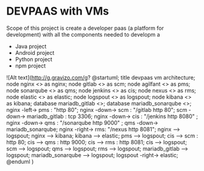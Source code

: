 # DEVPAAS with VMs
Scope of this project is create a developer paas (a platform for development) with all the components needed to developm a
* Java project
* Android project
* Python project
* npm project

![Alt text](http://g.gravizo.com/g?
@startuml;
title devpaas vm architecture;
node nginx <<vm>> as nginx;
node gitlab <<vm>> as scm;
node agilfant <<vm>> as pms;
node sonarqube <<vm>> as qms;
node jenkins <<vm>> as cis;
node nexus <<vm>> as rms;
node elastic <<vm>> as elastic;
node logspout <<vm>> as logspout;
node kibana <<vm>> as kibana;
database mariadb_gitlab <<vm>>;
database mariadb_sonarqube <<vm>>;
nginx -left-> pms : "http 80";
nginx -down-> scm : "/gitlab http 80";
scm -down-> mariadb_gitlab : tcp 3306;
nginx -down-> cis : "/jenkins http 8080" ;
nginx -down-> qms : "/sonarqube http 9000" ;
qms -down-> mariadb_sonarqube;
nginx -right-> rms: "/nexus http 8081";
nginx --> logspout;
nginx --> kibana;
kibana --> elastic;
pms --> logspout;
cis --> scm : http 80;
cis --> qms : http 9000;
cis --> rms : http 8081;
cis --> logspout;
scm --> logspout;
qms --> logspout;
rms --> logspout;
mariadb_gitlab --> logspout;
mariadb_sonarqube --> logspout;
logspout -right-> elastic;
@enduml
)
